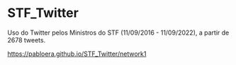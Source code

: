 # STF_Twitter
 Uso do Twitter pelos Ministros do STF (11/09/2016 - 11/09/2022), a partir de 2678 tweets.
 
 https://pabloera.github.io/STF_Twitter/network1
